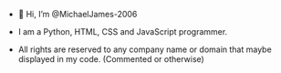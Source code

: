 - 👋 Hi, I’m @MichaelJames-2006

- I am a Python, HTML, CSS and JavaScript programmer.
- All rights are reserved to any company name or domain that maybe displayed in my code. (Commented or otherwise)
